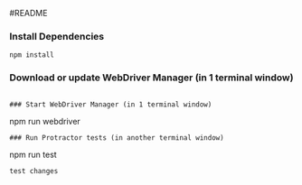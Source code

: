 #README

### Install Dependencies

```
npm install
```

### Download or update WebDriver Manager (in 1 terminal window)

```

### Start WebDriver Manager (in 1 terminal window)

```
npm run webdriver

```
### Run Protractor tests (in another terminal window)

```
npm run test
```
test changes
